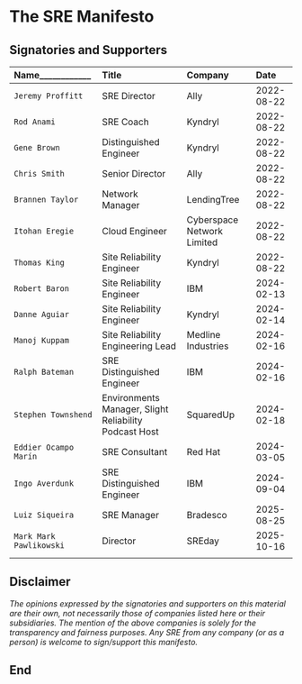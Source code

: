 # The SRE Manifesto

## Signatories and Supporters

| **Name____________** | **Title** | **Company** | **Date** |
|:---------|:----------|:------------|:---------|
| `Jeremy Proffitt`| SRE Director | Ally | 2022-08-22 |
| `Rod Anami` | SRE Coach | Kyndryl | 2022-08-22 |
| `Gene Brown` | Distinguished Engineer | Kyndryl | 2022-08-22 |
| `Chris Smith` | Senior Director | Ally | 2022-08-22 |
| `Brannen Taylor` | Network Manager | LendingTree | 2022-08-22 |
| `Itohan Eregie` | Cloud Engineer | Cyberspace Network Limited | 2022-08-22 |
| `Thomas King` | Site Reliability Engineer | Kyndryl | 2022-08-22 |
| `Robert Baron` | Site Reliability Engineer | IBM | 2024-02-13 |
| `Danne Aguiar` | Site Reliability Engineer | Kyndryl | 2024-02-14 |
| `Manoj Kuppam` | Site Reliability Engineering Lead |  Medline Industries |2024-02-16 |
| `Ralph Bateman` | SRE Distinguished Engineer | IBM | 2024-02-16 |
| `Stephen Townshend` | Environments Manager, Slight Reliability Podcast Host | SquaredUp | 2024-02-18 |
| `Eddier Ocampo Marín` | SRE Consultant | Red Hat | 2024-03-05 |
| `Ingo Averdunk` | SRE Distinguished Engineer | IBM | 2024-09-04 |
| `Luiz Siqueira` | SRE Manager | Bradesco | 2025-08-25 |
| `Mark Mark Pawlikowski` | Director | SREday | 2025-10-16 |
| | | | |

## Disclaimer

_The opinions expressed by the signatories and supporters on this material are their own, not necessarily those of companies listed here or their subsidiaries. The mention of the above companies is solely for the transparency and fairness purposes. Any SRE from any company (or as a person) is welcome to sign/support this manifesto._

## End
